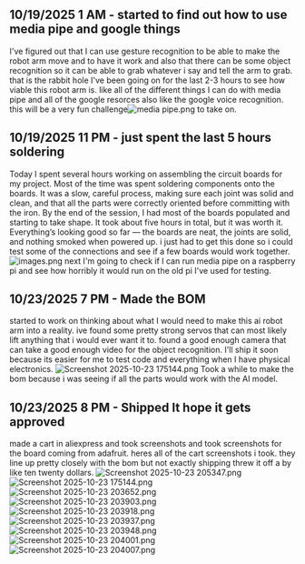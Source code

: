 <!--
  ===================    !!READ THIS NOTICE!!   ====================
  DO NOT edit this file manually. Your changes WILL BE OVERWRITTEN!
  This journal is auto generated and updated by Hack Club Blueprint.
  To edit this file, please edit your journal entries on Blueprint.
  ==================================================================
-->

## 10/19/2025 1 AM - started to find out how to use media pipe and google things  

I've figured out that I can use gesture recognition to be able to make the robot arm move and to have it work and also that there can be some object recognition so it can be able to grab whatever i say and tell the arm to grab. that is the rabbit hole I've been going on for the last 2-3 hours to see how viable this robot arm is. like all of the different things I can do with media pipe and all of the google resorces also like the google voice recognition. this will be a very fun challenge![media pipe.png](https://blueprint.hackclub.com/user-attachments/blobs/proxy/eyJfcmFpbHMiOnsiZGF0YSI6MzIzNSwicHVyIjoiYmxvYl9pZCJ9fQ==--41eebad9ea2ac76ab812a1b1f03765cf8bfa1ee8/media%20pipe.png)
 to take on.  

## 10/19/2025 11 PM - just spent the last 5 hours soldering  

Today I spent several hours working on assembling the circuit boards for my project. Most of the time was spent soldering components onto the boards. It was a slow, careful process, making sure each joint was solid and clean, and that all the parts were correctly oriented before committing with the iron. By the end of the session, I had most of the boards populated and starting to take shape. It took about five hours in total, but it was worth it. Everything’s looking good so far — the boards are neat, the joints are solid, and nothing smoked when powered up. i just had to get this done so i could test some of the connections and see if a few boards would work together. ![images.png](https://blueprint.hackclub.com/user-attachments/blobs/proxy/eyJfcmFpbHMiOnsiZGF0YSI6MzY4MywicHVyIjoiYmxvYl9pZCJ9fQ==--324705c3bd3e263018d6c94566210a7e081902cd/images.png)
next I'm going to check if I can run media pipe on a raspberry pi and see how horribly it would run on the old pi I've used for testing.  

## 10/23/2025 7 PM - Made the BOM  

started to work on thinking about what I would need to make this ai robot arm into a reality. ive found some pretty strong servos that can most likely lift anything that i would ever want it to. found a good enough camera that can take a good enough video for the object recognition. I'll ship it soon because its easier for me to test code and everything when I have physical electronics. ![Screenshot 2025-10-23 175144.png](https://blueprint.hackclub.com/user-attachments/blobs/proxy/eyJfcmFpbHMiOnsiZGF0YSI6NDk1MCwicHVyIjoiYmxvYl9pZCJ9fQ==--114024cb80e799f9dedd549379ddcf4623538887/Screenshot%202025-10-23%20175144.png) Took a while to make the bom because i was seeing if all the parts would work with the AI model.
  

## 10/23/2025 8 PM - Shipped It hope it gets approved  

made a cart in aliexpress and took screenshots and took screenshots for the board coming from adafruit. heres all of the cart screenshots i took. they line up pretty closely with the bom but not exactly shipping threw it off a by like ten twenty dollars. ![Screenshot 2025-10-23 205347.png](https://blueprint.hackclub.com/user-attachments/blobs/proxy/eyJfcmFpbHMiOnsiZGF0YSI6NDk3MCwicHVyIjoiYmxvYl9pZCJ9fQ==--a63bded4aba9bad4f2a888a629cead9ca8339df7/Screenshot%202025-10-23%20205347.png)
![Screenshot 2025-10-23 175144.png](https://blueprint.hackclub.com/user-attachments/blobs/proxy/eyJfcmFpbHMiOnsiZGF0YSI6NDk3OCwicHVyIjoiYmxvYl9pZCJ9fQ==--03464dfeaf6a5877aa426cc3c93f365597709f44/Screenshot%202025-10-23%20175144.png)
![Screenshot 2025-10-23 203652.png](https://blueprint.hackclub.com/user-attachments/blobs/proxy/eyJfcmFpbHMiOnsiZGF0YSI6NDk3NywicHVyIjoiYmxvYl9pZCJ9fQ==--1b98cfb4f4b7102a2be8efd03f07394bc30ec0a0/Screenshot%202025-10-23%20203652.png)
![Screenshot 2025-10-23 203903.png](https://blueprint.hackclub.com/user-attachments/blobs/proxy/eyJfcmFpbHMiOnsiZGF0YSI6NDk3NiwicHVyIjoiYmxvYl9pZCJ9fQ==--e6c4538d2555da193dee59d03d04cb4d24df86fe/Screenshot%202025-10-23%20203903.png)
![Screenshot 2025-10-23 203918.png](https://blueprint.hackclub.com/user-attachments/blobs/proxy/eyJfcmFpbHMiOnsiZGF0YSI6NDk3NSwicHVyIjoiYmxvYl9pZCJ9fQ==--7e85c45cd5e052a9d8882ff40ce56d2439385b5e/Screenshot%202025-10-23%20203918.png)
![Screenshot 2025-10-23 203937.png](https://blueprint.hackclub.com/user-attachments/blobs/proxy/eyJfcmFpbHMiOnsiZGF0YSI6NDk3NCwicHVyIjoiYmxvYl9pZCJ9fQ==--a465518542a38fa751cddaeafc3d3f73a567bccf/Screenshot%202025-10-23%20203937.png)
![Screenshot 2025-10-23 203948.png](https://blueprint.hackclub.com/user-attachments/blobs/proxy/eyJfcmFpbHMiOnsiZGF0YSI6NDk3MywicHVyIjoiYmxvYl9pZCJ9fQ==--744ea914346db3ba1f077ffb8fe2c6a6155bf021/Screenshot%202025-10-23%20203948.png)
![Screenshot 2025-10-23 204001.png](https://blueprint.hackclub.com/user-attachments/blobs/proxy/eyJfcmFpbHMiOnsiZGF0YSI6NDk3MiwicHVyIjoiYmxvYl9pZCJ9fQ==--133ae0b1d6359031adfbd22b4d9ee0e59c13c829/Screenshot%202025-10-23%20204001.png)
![Screenshot 2025-10-23 204007.png](https://blueprint.hackclub.com/user-attachments/blobs/proxy/eyJfcmFpbHMiOnsiZGF0YSI6NDk3MSwicHVyIjoiYmxvYl9pZCJ9fQ==--f73f092169e3b1509046124a54326f124bea9f2e/Screenshot%202025-10-23%20204007.png)
  

